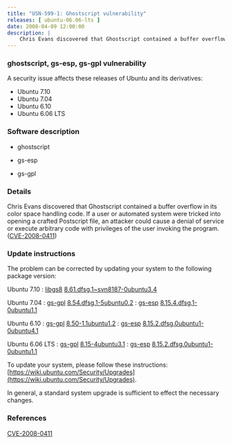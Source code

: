 ```yaml
---
title: "USN-599-1: Ghostscript vulnerability"
releases: [ ubuntu-06.06-lts ]
date: 2008-04-09 12:00:00
description: |
    Chris Evans discovered that Ghostscript contained a buffer overflow in its color space handling code. If a user or automated system were tricked into opening a crafted Postscript file, an attacker could cause a denial of service or execute arbitrary code with privileges of the user invoking the program. ([CVE-2008-0411](http://people.ubuntu.com/~ubuntu-security/cve/CVE-2008-0411)) 
--- 
```

 
### ghostscript, gs-esp, gs-gpl vulnerability

A security issue affects these releases of Ubuntu and its derivatives:

* Ubuntu 7.10
* Ubuntu 7.04
* Ubuntu 6.10
* Ubuntu 6.06 LTS

### Software description

* ghostscript 

* gs-esp 

* gs-gpl 

### Details

Chris Evans discovered that Ghostscript contained a buffer overflow in its color space handling code. If a user or automated system were tricked into opening a crafted Postscript file, an attacker could cause a denial of service or execute arbitrary code with privileges of the user invoking the program. ([CVE-2008-0411](http://people.ubuntu.com/~ubuntu-security/cve/CVE-2008-0411)) 

### Update instructions

The problem can be corrected by updating your system to the following package version:

Ubuntu 7.10
 : [libgs8](https://launchpad.net/ubuntu/+source/ghostscript) <span> [8.61.dfsg.1~svn8187-0ubuntu3.4](https://launchpad.net/ubuntu/+source/ghostscript/8.61.dfsg.1~svn8187-0ubuntu3.4) </span> 

Ubuntu 7.04
 : [gs-gpl](https://launchpad.net/ubuntu/+source/gs-gpl) <span> [8.54.dfsg.1-5ubuntu0.2](https://launchpad.net/ubuntu/+source/gs-gpl/8.54.dfsg.1-5ubuntu0.2) </span> 
 : [gs-esp](https://launchpad.net/ubuntu/+source/gs-esp) <span> [8.15.4.dfsg.1-0ubuntu1.1](https://launchpad.net/ubuntu/+source/gs-esp/8.15.4.dfsg.1-0ubuntu1.1) </span> 

Ubuntu 6.10
 : [gs-gpl](https://launchpad.net/ubuntu/+source/gs-gpl) <span> [8.50-1.1ubuntu1.2](https://launchpad.net/ubuntu/+source/gs-gpl/8.50-1.1ubuntu1.2) </span> 
 : [gs-esp](https://launchpad.net/ubuntu/+source/gs-esp) <span> [8.15.2.dfsg.0ubuntu1-0ubuntu4.1](https://launchpad.net/ubuntu/+source/gs-esp/8.15.2.dfsg.0ubuntu1-0ubuntu4.1) </span> 

Ubuntu 6.06 LTS
 : [gs-gpl](https://launchpad.net/ubuntu/+source/gs-gpl) <span> [8.15-4ubuntu3.1](https://launchpad.net/ubuntu/+source/gs-gpl/8.15-4ubuntu3.1) </span> 
 : [gs-esp](https://launchpad.net/ubuntu/+source/gs-esp) <span> [8.15.2.dfsg.0ubuntu1-0ubuntu1.1](https://launchpad.net/ubuntu/+source/gs-esp/8.15.2.dfsg.0ubuntu1-0ubuntu1.1) </span> 

To update your system, please follow these instructions: [https://wiki.ubuntu.com/Security/Upgrades](https://wiki.ubuntu.com/Security/Upgrades).

In general, a standard system upgrade is sufficient to effect the necessary changes. 

### References

 [CVE-2008-0411](http://people.ubuntu.com/~ubuntu-security/cve/CVE-2008-0411)
 
